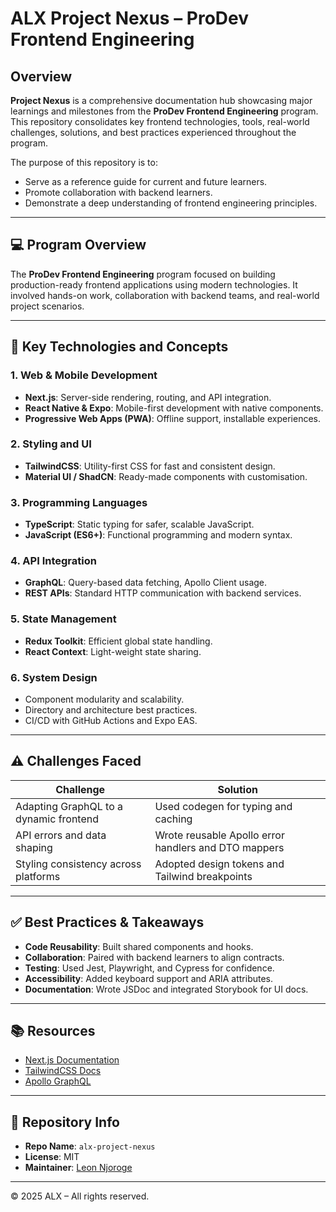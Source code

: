 # ALX Project Nexus – ProDev Frontend Engineering

## Overview

**Project Nexus** is a comprehensive documentation hub showcasing major learnings and milestones from the **ProDev Frontend Engineering** program. This repository consolidates key frontend technologies, tools, real-world challenges, solutions, and best practices experienced throughout the program.

The purpose of this repository is to:
- Serve as a reference guide for current and future learners.
- Promote collaboration with backend learners.
- Demonstrate a deep understanding of frontend engineering principles.

---

## 💻 Program Overview

The **ProDev Frontend Engineering** program focused on building production-ready frontend applications using modern technologies. It involved hands-on work, collaboration with backend teams, and real-world project scenarios.

---

## 🚀 Key Technologies and Concepts

### 1. **Web & Mobile Development**
- **Next.js**: Server-side rendering, routing, and API integration.
- **React Native & Expo**: Mobile-first development with native components.
- **Progressive Web Apps (PWA)**: Offline support, installable experiences.

### 2. **Styling and UI**
- **TailwindCSS**: Utility-first CSS for fast and consistent design.
- **Material UI / ShadCN**: Ready-made components with customisation.

### 3. **Programming Languages**
- **TypeScript**: Static typing for safer, scalable JavaScript.
- **JavaScript (ES6+)**: Functional programming and modern syntax.

### 4. **API Integration**
- **GraphQL**: Query-based data fetching, Apollo Client usage.
- **REST APIs**: Standard HTTP communication with backend services.

### 5. **State Management**
- **Redux Toolkit**: Efficient global state handling.
- **React Context**: Light-weight state sharing.

### 6. **System Design**
- Component modularity and scalability.
- Directory and architecture best practices.
- CI/CD with GitHub Actions and Expo EAS.

---

## ⚠️ Challenges Faced

| Challenge | Solution |
|----------|----------|
| Adapting GraphQL to a dynamic frontend | Used codegen for typing and caching |
 API errors and data shaping | Wrote reusable Apollo error handlers and DTO mappers |
| Styling consistency across platforms | Adopted design tokens and Tailwind breakpoints |

---

## ✅ Best Practices & Takeaways

- **Code Reusability**: Built shared components and hooks.
- **Collaboration**: Paired with backend learners to align contracts.
- **Testing**: Used Jest, Playwright, and Cypress for confidence.
- **Accessibility**: Added keyboard support and ARIA attributes.
- **Documentation**: Wrote JSDoc and integrated Storybook for UI docs.

---

## 📚 Resources

- [Next.js Documentation](https://nextjs.org/)
- [TailwindCSS Docs](https://tailwindcss.com/)
- [Apollo GraphQL](https://www.apollographql.com/)


---

## 📌 Repository Info

- **Repo Name**: `alx-project-nexus`
- **License**: MIT
- **Maintainer**: [Leon Njoroge](https://github.com/LeonNjoroge)

---

© 2025 ALX – All rights reserved.
